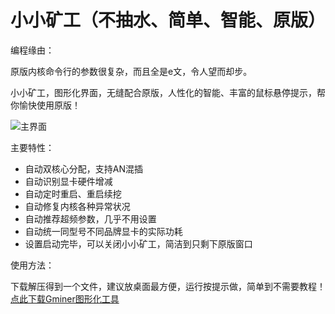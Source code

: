 # 小小矿工（不抽水、简单、智能、原版）

编程缘由：

原版内核命令行的参数很复杂，而且全是e文，令人望而却步。

小小矿工，图形化界面，无缝配合原版，人性化的智能、丰富的鼠标悬停提示，帮你愉快使用原版！


![主界面](https://github.com/MagicXC/GminerUITool/blob/main/4.0.jpg)

主要特性：
* 自动双核心分配，支持AN混插
* 自动识别显卡硬件增减
* 自动定时重启、重启续挖
* 自动修复内核各种异常状况
* 自动推荐超频参数，几乎不用设置
* 自动统一同型号不同品牌显卡的实际功耗
* 设置启动完毕，可以关闭小小矿工，简洁到只剩下原版窗口

使用方法：

下载解压得到一个文件，建议放桌面最方便，运行按提示做，简单到不需要教程！ [点此下载Gminer图形化工具](https://github.com/MagicXC/GminerUITool/releases)
